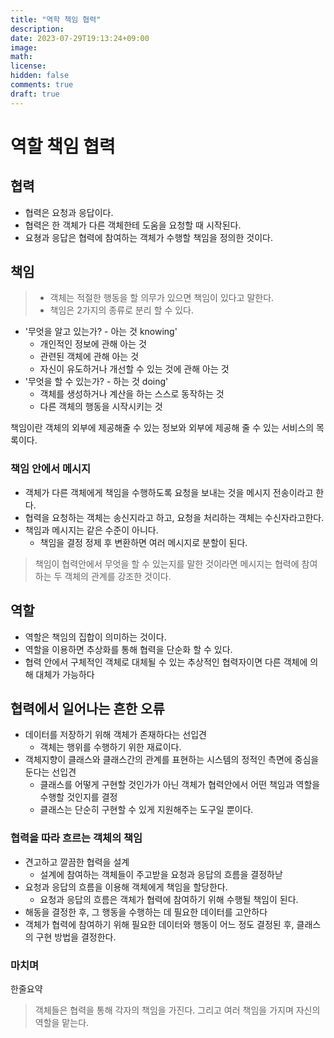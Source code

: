 ```yaml
---
title: "역학 책임 협력"
description: 
date: 2023-07-29T19:13:24+09:00
image: 
math: 
license: 
hidden: false
comments: true
draft: true
---
```


# 역할 책임 협력

## 협력
 - 협력은 요청과 응답이다.
 - 협력은 한 객체가 다른 객체한테 도움을 요청할 때 시작된다.
 - 요쳥과 응답은 협력에 참여하는 객체가 수행할 책임을 정의한 것이다.


## 책임

>- 객체는 적절한 행동을 할 의무가 있으면 책임이 있다고 말한다.
>- 책임은 2가지의 종류로 분리 할 수 있다.
  - '무엇을 알고 있는가? - 아는 것 knowing'
    - 개인적인 정보에 관해 아는 것
    - 관련된 객체에 관해 아는 것
    - 자신이 유도하거나 개선할 수 있는 것에 관해 아는 것
  - '무엇을 할 수 있는가? - 하는 것  doing'
    - 객체를 생성하거나 계산을 하는 스스로 동작하는 것
    - 다른 객체의 행동을 시작시키는 것

책임이란 객체의 외부에 제공해줄 수 있는 정보와 외부에 제공해 줄 수 있는 서비스의 목록이다.


### 책임 안에서 메시지

- 객체가 다른 객체에게 책임을 수행하도록 요청을 보내는 것을 메시지 전송이라고 한다.
- 협력을 요청하는 객체는 송신지라고 하고, 요청을 처리하는 객체는 수신자라고한다.
- 책임과 메시지는 같은 수준이 아니다.
  - 책임을 결정 정제 후 변환하면 여러 메시지로 분할이 된다.

> 책임이 협력안에서 무엇을 할 수 있는지를 말한 것이라면 메시지는 협력에 참여하는 두 객체의 관계를 강조한 것이다.



## 역할

- 역할은 책임의 집합이 의미하는 것이다.
- 역할을 이용하면 추상화를 통해 협력을 단순화 할 수 있다.
- 협력 안에서 구체적인 객체로 대체될 수 있는 추상적인 협력자이면 다른 객체에 의해 대체가 가능하다


## 협력에서 일어나는 흔한 오류

- 데이터를 저장하기 위해 객체가 존재하다는 선입견
  - 객체는 행위를 수행하기 위한 재료이다.
- 객체지향이 클래스와 클래스간의 관계를 표현하는 시스템의 정적인 측면에 중심을 둔다는 선입견
  - 클래스를 어떻게 구현할 것인가가 아닌 객체가 협력안에서 어떤 책임과 역할을 수행할 것인지를 결정
  - 클래스는 단순히 구현할 수 있게 지원해주는 도구일 뿐이다.


### 협력을 따라 흐르는 객체의 책임
- 견고하고 깔끔한 협력을 설계
  - 설계에 참여하는 객체들이 주고받을 요청과 응답의 흐름을 결정하낟
- 요청과 응답의 흐름을 이용해 객체에게 책임을 할당한다.
  - 요청과 응답의 흐름은 객체가 협력에 참여하기 위해 수행될 책임이 된다.
- 해동을 결정한 후, 그 행동을 수행하는 데 필요한 데이터를 고안하다
- 객체가 협력에 참여하기 위해 필요한 데이터와 행동이 어느 정도 결정된 후, 클래스의 구현 방법을 결정한다.


### 마치며
한줄요약
> 객체들은 협력을 통해 각자의 책임을 가진다. 그리고 여러 책임을 가지며 자신의 역할을 맡는다.

